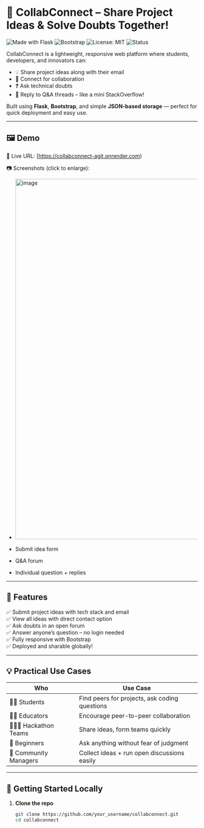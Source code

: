 # 🚀 CollabConnect – Share Project Ideas & Solve Doubts Together!

![Made with Flask](https://img.shields.io/badge/Made%20with-Flask-blue)
![Bootstrap](https://img.shields.io/badge/Styled%20with-Bootstrap%205-purple)
![License: MIT](https://img.shields.io/badge/License-MIT-green)
![Status](https://img.shields.io/badge/Status-Active-brightgreen)

CollabConnect is a lightweight, responsive web platform where students, developers, and innovators can:
- 💡 Share project ideas along with their email
- 🤝 Connect for collaboration
- ❓ Ask technical doubts
- 💬 Reply to Q&A threads – like a mini StackOverflow!

Built using **Flask**, **Bootstrap**, and simple **JSON-based storage** — perfect for quick deployment and easy use.

---

## 🖼️ Demo

🔗 Live URL: [https://collabconnect-agit.onrender.com)

📷 Screenshots (click to enlarge):
- <img width="950" alt="image" src="https://github.com/user-attachments/assets/14a29c7a-d32e-4b8d-9833-9b405d5acef0" />

- Submit idea form  
- Q&A forum  
- Individual question + replies  



---

## 🧠 Features

✅ Submit project ideas with tech stack and email  
✅ View all ideas with direct contact option  
✅ Ask doubts in an open forum  
✅ Answer anyone’s question – no login needed  
✅ Fully responsive with Bootstrap  
✅ Deployed and sharable globally!

---

## 💡 Practical Use Cases

| Who | Use Case |
|-----|----------|
| 🧑‍💻 Students | Find peers for projects, ask coding questions |
| 🧑‍🏫 Educators | Encourage peer-to-peer collaboration |
| 👨‍👩‍👧 Hackathon Teams | Share ideas, form teams quickly |
| 🌱 Beginners | Ask anything without fear of judgment |
| 📢 Community Managers | Collect ideas + run open discussions easily |

---

## 🚀 Getting Started Locally

1. **Clone the repo**
   ```bash
   git clone https://github.com/your_username/collabconnect.git
   cd collabconnect

